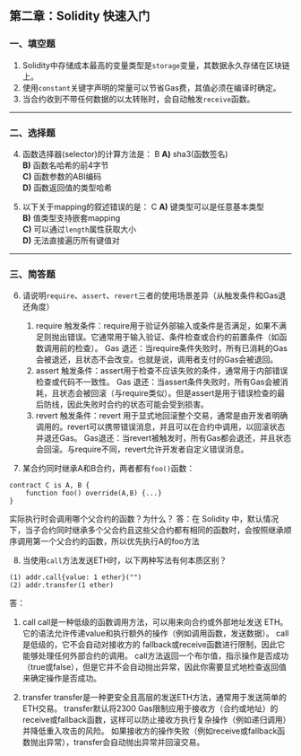 ## 第二章：Solidity 快速入门

### 一、填空题

1. Solidity中存储成本最高的变量类型是`storage`变量，其数据永久存储在区块链上。  
2. 使用`constant`关键字声明的常量可以节省Gas费，其值必须在编译时确定。  
4. 当合约收到不带任何数据的以太转账时，会自动触发`receive`函数。  

---

### 二、选择题

4. 函数选择器(selector)的计算方法是：  B
   **A)** sha3(函数签名)  
   **B)** 函数名哈希的前4字节  
   **C)** 函数参数的ABI编码  
   **D)** 函数返回值的类型哈希  

5. 以下关于mapping的叙述错误的是：  C
   **A)** 键类型可以是任意基本类型  
   **B)** 值类型支持嵌套mapping  
   **C)** 可以通过`length`属性获取大小  
   **D)** 无法直接遍历所有键值对  

---

### 三、简答题

6. 请说明`require`、`assert`、`revert`三者的使用场景差异（从触发条件和Gas退还角度）
   1) require
   触发条件：require用于验证外部输入或条件是否满足，如果不满足则抛出错误。它通常用于输入验证、条件检查或合约的前置条件（如函数调用前的检查）。
   Gas 退还：当require条件失败时，所有已消耗的Gas会被退还，且状态不会改变。也就是说，调用者支付的Gas会被退回。
   2) assert
   触发条件：assert用于检查不应该失败的条件，通常用于内部错误检查或代码不一致性。
   Gas 退还：当assert条件失败时，所有Gas会被消耗，且状态会被回滚（与require类似）。但是assert是用于错误检查的最后防线，因此失败时合约的状态可能会受到损害。
   3) revert
   触发条件：revert 用于显式地回滚整个交易，通常是由开发者明确调用的。revert可以携带错误消息，并且可以在合约中调用，以回滚状态并退还Gas。
   Gas退还：当revert被触发时，所有Gas都会退还，并且状态会回滚。与require不同，revert允许开发者自定义错误消息。

7. 某合约同时继承A和B合约，两者都有`foo()`函数：

```solidity
contract C is A, B {
    function foo() override(A,B) {...}
}
```

实际执行时会调用哪个父合约的函数？为什么？
答：在 Solidity 中，默认情况下，当子合约同时继承多个父合约且这些父合约都有相同的函数时，会按照继承顺序调用第一个父合约的函数，所以优先执行A的foo方法

8. 当使用`call`方法发送ETH时，以下两种写法有何本质区别？

```solidity
(1) addr.call{value: 1 ether}("")
(2) addr.transfer(1 ether)
```

答：
   1) call
      call是一种低级的函数调用方法，可以用来向合约或外部地址发送 ETH。
      它的语法允许传递value和执行额外的操作（例如调用函数，发送数据）。
      call是低级的，它不会自动对接收方的 fallback或receive函数进行限制，因此它能够处理任何外部合约的调用。
      call方法返回一个布尔值，指示操作是否成功（true或false），但是它并不会自动抛出异常，因此你需要显式地检查返回值来确定操作是否成功。

   2) transfer
      transfer是一种更安全且高层的发送ETH方法，通常用于发送简单的ETH交易。
      transfer默认将2300 Gas限制应用于接收方（合约或地址）的receive或fallback函数，这样可以防止接收方执行复杂操作（例如递归调用）并降低重入攻击的风险。
      如果接收方的操作失败（例如receive或fallback函数抛出异常），transfer会自动抛出异常并回滚交易。
